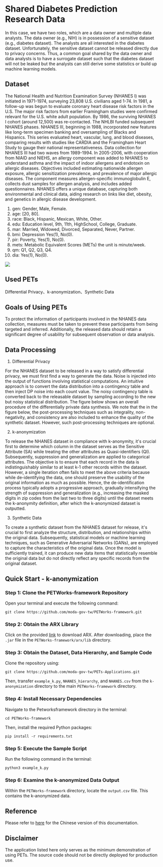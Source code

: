 # Shared Diabetes Prediction Research Data

In this case, we have two roles, which are a data owner and multiple data analysts. The data owner (e.g., NIH) is in possession of a sensitive dataset (e.g., diabetes dataset). The analysts are all interested in the diabetes dataset. Unfortunately, the sensitive dataset cannot be released directly due to privacy concerns. Thus, a common goal shared by the data owner and data analysts is to have a surrogate dataset such that the diabetes dataset will not be leaked but the analysts can still derive some statistics or build up machine learning models. 

## Dataset

The National Health and Nutrition Examination Survey (NHANES I) was initiated in 1971-1974, surveying 23,808 U.S. civilians aged 1-74. In 1981, a follow-up was begun to evaluate coronary heart disease risk factors in the U.S. The major risk factors from earlier Framingham studies were confirmed relevant for the U.S. white adult population. By 1986, the surviving NHANES I cohort (around 12,500) was re-contacted. The NHLBI funded subsequent NHANES phases. NHANES III, beginning in 1988, incorporated new features like long-term specimen banking and oversampling of Blacks and Hispanics. This series evaluated heart, vascular, lung, and blood diseases, comparing results with studies like CARDIA and the Framingham Heart Study to gauge their national representativeness. Data collection for NHANES III had two waves from 1989-1994. In 2005-2006, with cooperation from NIAID and NIEHS, an allergy component was added to NHANES to understand asthma and the impact of indoor allergens and endotoxin on allergic diseases. Objectives included estimating nationwide allergen exposure, allergic sensitization prevalence, and prevalence of major allergic diseases. The component measures allergen-specific immunoglobulin E, collects dust samples for allergen analysis, and includes added questionnaires. NHANES offers a unique database, capturing both environmental and clinical data, aiding research on links like diet, obesity, and genetics in allergic disease development.

1. gen: Gender, Male, Female.
2. age: [20, 80].
3. race: Black, Hispanic, Mexican, White, Other.
4. edu: Education level, 9th, 11th, HighSchool, College, Graduate.
5. mar: Married, Widowed, Divorced, Separated, Never, Partner.
6. bmi: Depression Yes(1), No(0).
7. pir: Poverty, Yes(1), No(0).
8. mets: Metabolic Equivalent Scores (METs) the unit is minute/week.
9. qm: Q1, Q2, Q3, Q4.
10. dia: Yes(1), No(0).

![](https://hackmd.io/_uploads/H1-hhkhbT.png)


## Used PETs

Differential Privacy、k-anonymization、Synthetic Data

## Goals of Using PETs

To protect the information of participants involved in the NHANES data collection, measures must be taken to prevent these participants from being targeted and inferred. Additionally, the released data should retain a significant degree of usability for subsequent observation or data analysis.

## Data Processing

1. Differential Privacy

For the NHANES dataset to be released in a way to satisfy differential privacy, we must first find a way to generate the data. Noise is injected into the output of functions involving statistical computations. An intuitive approach is to convert the data distribution into a contingency table and then inject DP noise into each count value. The noisy contingency table is converted back to the releasable dataset by sampling according to the new but noisy statistical distribution. The figure below shows an overall procedure of the differentially private data synthesis. We note that the in the figure below, the post-processing techniques such as integrality, non-negativity, and consistency are also included to enhance the quality of the synthetic dataset. However, such post-processing techniques are optional.

2. k-anonymization

To release the NHANES dataset in compliance with k-anonymity, it's crucial first to determine which column in the dataset serves as the Sensitive Attribute (SA) while treating the other attributes as Quasi-identifiers (QI). Subsequently, suppression and generalization are applied to categorical attributes. The objective is to ensure that each record in the data is indistinguishably similar to at least k-1 other records within the dataset. However, a single iteration often fails to meet the above criteria because while de-identifying the data, one should preserve the usability of the original information as much as possible. Hence, the de-identification process typically adopts a progressive approach, gradually intensifying the strength of suppression and generalization (e.g., increasing the masked digits in zip codes from the last two to three digits) until the dataset meets the k-anonymity definition, after which the k-anonymized dataset is outputted.

3. Synthetic Data

To create a synthetic dataset from the NHANES dataset for release, it's crucial to first analyze the structure, distribution, and relationships within the original data. Subsequently, statistical models or machine learning techniques, such as Generative Adversarial Networks (GANs), are employed to capture the characteristics of the original data. Once the model is sufficiently trained, it can produce new data items that statistically resemble the original data but do not directly reflect any specific records from the original dataset.


## Quick Start - k-anonymization

### Step 1: Clone the PETWorks-framework Repository
Open your terminal and execute the following command:
```
git clone https://github.com/moda-gov-tw/PETWorks-framework.git
```

### Step 2: Obtain the ARX Library
Click on the provided [link](https://github.com/arx-deidentifier/arx/releases/download/v3.9.0/libarx-3.9.0.jar) to download ARX. After downloading, place the `.jar` file in the `PETWorks-framework/arx/lib` directory.

### Step 3: Obtain the Dataset, Data Hierarchy, and Sample Code
Clone the repository using:
```
git clone https://github.com/moda-gov-tw/PETs-Applications.git
```
Then, transfer `example_k.py`, `NHANES_hierarchy`, and `NHANES.csv` from the `k-anonymization` directory to the main `PETWorks-framework` directory.

### Step 4: Install Necessary Dependencies
Navigate to the Petworksframework directory in the terminal:
```
cd PETWorks-framework
```
Then, install the required Python packages:
```
pip install -r requirements.txt
```

### Step 5: Execute the Sample Script
Run the following command in the terminal:
```
python3 example_k.py
```

### Step 6: Examine the k-anonymized Data Output
Within the `PETWorks-framework` directory, locate the `output.csv` file. This contains the k-anonymized data.


## Reference
Please refer to [here](https://hackmd.io/Wyxi11CrQpelLfnRdoCBtA) for the Chinese version of this documentation. 

## Disclaimer
The application listed here only serves as the minimum demonstration of using PETs. The source code should not be directly deployed for production use.
